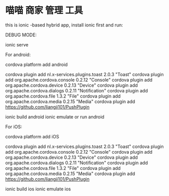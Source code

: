 喵喵 商家 管理 工具
=====================

this is ionic -based hybrid app, install ionic first and run:

DEBUG MODE:


ionic serve

For android:

cordova platform add android

cordova plugin add nl.x-services.plugins.toast 2.0.3 "Toast"
cordova plugin add org.apache.cordova.console 0.2.12 "Console"
cordova plugin add org.apache.cordova.device 0.2.13 "Device"
cordova plugin add org.apache.cordova.dialogs 0.2.11 "Notification"
cordova plugin add org.apache.cordova.file 1.3.2 "File"
cordova plugin add org.apache.cordova.media 0.2.15 "Media"
cordova plugin add https://github.com/liangji101/PushPlugin

ionic build android
ionic emulate or run android


For iOS:

cordova platform add iOS

cordova plugin add nl.x-services.plugins.toast 2.0.3 "Toast"
cordova plugin add org.apache.cordova.console 0.2.12 "Console"
cordova plugin add org.apache.cordova.device 0.2.13 "Device"
cordova plugin add org.apache.cordova.dialogs 0.2.11 "Notification"
cordova plugin add org.apache.cordova.file 1.3.2 "File"
cordova plugin add org.apache.cordova.media 0.2.15 "Media"
cordova plugin add https://github.com/liangji101/PushPlugin


ionic build ios
ionic emulate ios


